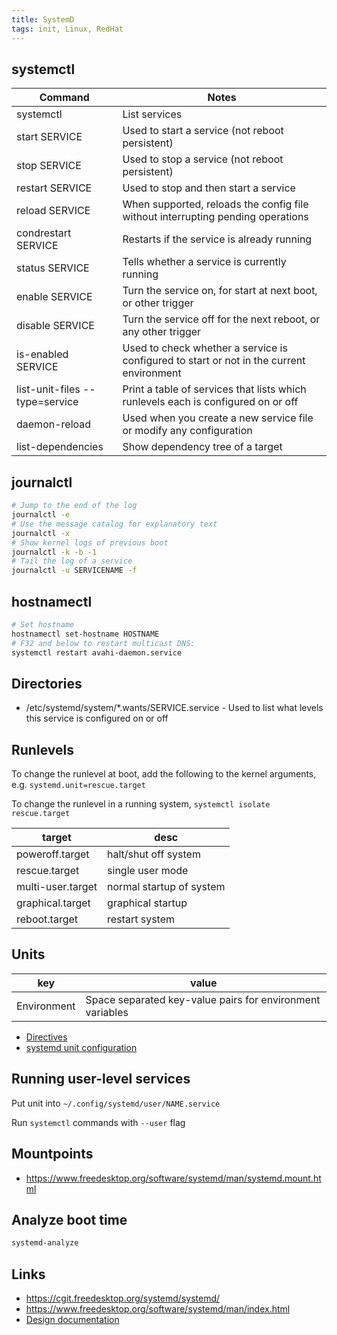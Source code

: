```yaml
---
title: SystemD
tags: init, Linux, RedHat
---
```


## systemctl

Command                        | Notes
---                            | ---
systemctl                      | List services
start SERVICE                  | Used to start a service (not reboot persistent)
stop SERVICE                   | Used to stop a service (not reboot persistent)
restart SERVICE                | Used to stop and then start a service
reload SERVICE                 | When supported, reloads the config file without interrupting pending operations
condrestart SERVICE            | Restarts if the service is already running
status SERVICE                 | Tells whether a service is currently running
enable SERVICE                 | Turn the service on, for start at next boot, or other trigger
disable SERVICE                | Turn the service off for the next reboot, or any other trigger
is-enabled SERVICE             | Used to check whether a service is configured to start or not in the current environment
list-unit-files --type=service | Print a table of services that lists which runlevels each is configured on or off
daemon-reload                  | Used when you create a new service file or modify any configuration
list-dependencies              | Show dependency tree of a target

## journalctl

```bash
# Jump to the end of the log
journalctl -e
# Use the message catalog for explanatory text
journalctl -x
# Show kernel logs of previous boot
journalctl -k -b -1
# Tail the log of a service
journalctl -u SERVICENAME -f
```

## hostnamectl

```bash
# Set hostname
hostnamectl set-hostname HOSTNAME
# F32 and below to restart multicast DNS:
systemctl restart avahi-daemon.service
```

## Directories

* /etc/systemd/system/\*.wants/SERVICE.service - Used to list what levels this
  service is configured on or off

## Runlevels

To change the runlevel at boot, add the following to the kernel arguments, e.g.
`systemd.unit=rescue.target`

To change the runlevel in a running system, `systemctl isolate rescue.target`

target            | desc
---               | ---
poweroff.target   | halt/shut off system
rescue.target     | single user mode
multi-user.target | normal startup of system
graphical.target  | graphical startup
reboot.target     | restart system

## Units

key         | value
---         | ---
Environment | Space separated key-value pairs for environment variables

* [Directives](https://www.freedesktop.org/software/systemd/man/systemd.directives.html)
* [systemd unit configuration](https://www.freedesktop.org/software/systemd/man/systemd.unit.html)

## Running user-level services

Put unit into `~/.config/systemd/user/NAME.service`

Run `systemctl` commands with `--user` flag

## Mountpoints

* <https://www.freedesktop.org/software/systemd/man/systemd.mount.html>

## Analyze boot time

```bash
systemd-analyze
```

## Links

* <https://cgit.freedesktop.org/systemd/systemd/>
* <https://www.freedesktop.org/software/systemd/man/index.html>
* [Design documentation](http://0pointer.de/blog/projects/systemd.html)

